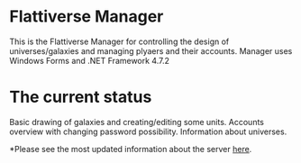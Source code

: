# Flattiverse Manager

This is the Flattiverse Manager for controlling the design of universes/galaxies and managing plyaers and their accounts. Manager uses Windows Forms and .NET Framework 4.7.2

# The current status

Basic drawing of galaxies and creating/editing some units. Accounts overview with changing password possibility. Information about universes.


*Please see the most updated information about the server [here](https://documentation.flattiverse.com/display/FLAT/Connector+development).